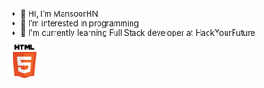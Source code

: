 - 👋 Hi, I’m MansoorHN
- 👀 I’m interested in programming
- 🌱 I'm currently learning Full Stack developer at HackYourFuture

<img src="https://raw.githubusercontent.com/github/explore/80688e429a7d4ef2fca1e82350fe8e3517d3494d/topics/html/html.png" width="60">







